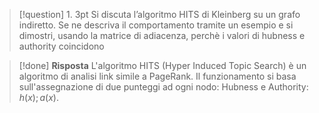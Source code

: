 > [!question] 1. 3pt
> Si discuta l’algoritmo HITS di Kleinberg su un grafo indiretto. Se ne descriva il comportamento tramite un esempio e si dimostri, usando la matrice di adiacenza, perchè i valori di hubness e authority coincidono

> [!done] **Risposta** 
 > L'algoritmo HITS (Hyper Induced Topic Search) è un algoritmo di analisi link simile a PageRank. 
 > Il funzionamento si basa sull'assegnazione di due punteggi ad ogni nodo: Hubness e Authority: $h(x) ; a(x)$. 
